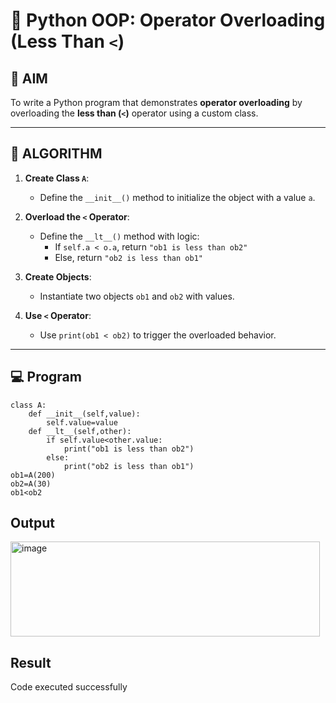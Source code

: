 # 🐍 Python OOP: Operator Overloading (Less Than `<`)

## 🎯 AIM

To write a Python program that demonstrates **operator overloading** by overloading the **less than (`<`)** operator using a custom class.

---

## 🧠 ALGORITHM

1. **Create Class `A`**:
   - Define the `__init__()` method to initialize the object with a value `a`.

2. **Overload the `<` Operator**:
   - Define the `__lt__()` method with logic:
     - If `self.a < o.a`, return `"ob1 is less than ob2"`
     - Else, return `"ob2 is less than ob1"`

3. **Create Objects**:
   - Instantiate two objects `ob1` and `ob2` with values.

4. **Use `<` Operator**:
   - Use `print(ob1 < ob2)` to trigger the overloaded behavior.

---

## 💻 Program
```
class A:
    def __init__(self,value):
        self.value=value
    def __lt__(self,other):
        if self.value<other.value:
            print("ob1 is less than ob2")
        else:
            print("ob2 is less than ob1")
ob1=A(200)
ob2=A(30)
ob1<ob2
```
## Output
<img width="495" height="152" alt="image" src="https://github.com/user-attachments/assets/c9a04252-dfc8-4386-9e84-08c5a52a9918" />

## Result
Code executed successfully
